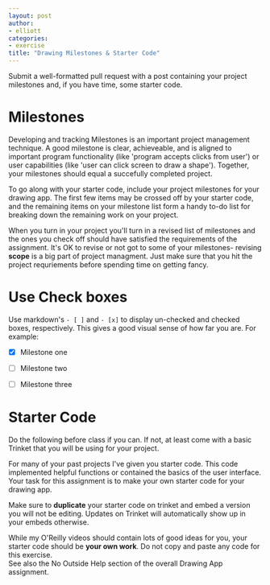 ```yaml
---
layout: post
author: 
- elliott
categories: 
- exercise
title: "Drawing Milestones & Starter Code"
---
```


Submit a well-formatted pull request with a post containing your project milestones and, if you have time, some starter code.


# Milestones

Developing and tracking Milestones is an important project management technique.
A good milestone is clear, achieveable, and is aligned to important program functionality
(like 'program accepts clicks from user') or user capabilities (like 'user can click
screen to draw a shape').  Together, your milestones should equal a succefully completed
project.

To go along with your starter code, include your project milestones for your drawing app.
The first few items may be crossed off by your starter code, and the remaining items on your
milestone list form a handy to-do list for breaking down the remaining work on your project.

When you turn in your project you'll turn in a revised list of milestones and the ones you
check off should have satisfied the requirements of the assignment.  It's OK to revise or not
got to some of your milestones- revising **scope** is a big part of project managment.  Just
make sure that you hit the project requriements before spending time on getting fancy.

# Use Check boxes

Use markdown's `- [ ]` and `- [x]` to display un-checked and checked boxes, respectively.
This gives a good visual sense of how far you are.  For example:

- [x] Milestone one
- [ ] Milestone two
- [ ] Milestone three


# Starter Code

Do the following before class if you can.  If not, at least come with a basic Trinket that you will 
be using for your project.

For many of your past projects I've given you starter code.  This code implemented
helpful functions or contained the basics of the user interface.  Your task for this 
assignment is to make your own starter code for your drawing app.

Make sure to **duplicate** your starter code on trinket and embed a version you
will not be editing.  Updates on Trinket will automatically show up in your embeds
otherwise.

While my O'Reilly videos should contain lots of good ideas for you, your starter code
should be **your own work**.  Do not copy and paste any code for this exercise.  
See also the No Outside Help section of the overall Drawing App assignment.
